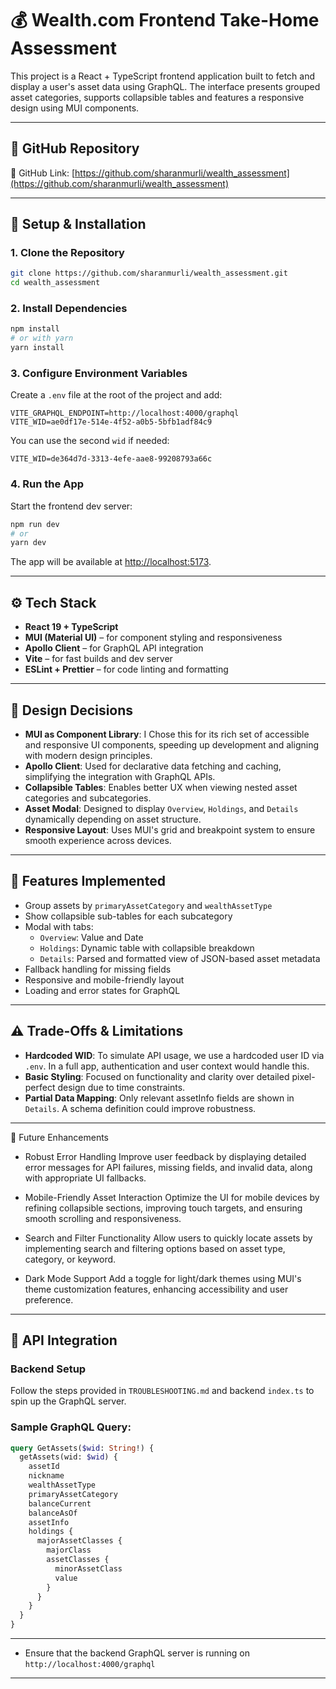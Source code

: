 # 💰 Wealth.com Frontend Take-Home Assessment

This project is a React + TypeScript frontend application built to fetch and display a user's asset data using GraphQL. The interface presents grouped asset categories, supports collapsible tables and features a responsive design using MUI components.

---

## 📎 GitHub Repository

🔗 GitHub Link: [https://github.com/sharanmurli/wealth_assessment](https://github.com/sharanmurli/wealth_assessment)  


---

## 🚀 Setup & Installation

### 1. Clone the Repository

```bash
git clone https://github.com/sharanmurli/wealth_assessment.git
cd wealth_assessment
```

### 2. Install Dependencies

```bash
npm install
# or with yarn
yarn install

```


### 3. Configure Environment Variables

Create a `.env` file at the root of the project and add:

```
VITE_GRAPHQL_ENDPOINT=http://localhost:4000/graphql
VITE_WID=ae0df17e-514e-4f52-a0b5-5bfb1adf84c9
```

You can use the second `wid` if needed:
```
VITE_WID=de364d7d-3313-4efe-aae8-99208793a66c
```

### 4. Run the App

Start the frontend dev server:

```bash
npm run dev
# or
yarn dev
```

The app will be available at [http://localhost:5173](http://localhost:5173).

---

## ⚙️ Tech Stack

- **React 19 + TypeScript**
- **MUI (Material UI)** – for component styling and responsiveness
- **Apollo Client** – for GraphQL API integration
- **Vite** – for fast builds and dev server
- **ESLint + Prettier** – for code linting and formatting

---

## 🧠 Design Decisions

- **MUI as Component Library**: I Chose this for its rich set of accessible and responsive UI components, speeding up development and aligning with modern design principles.
- **Apollo Client**: Used for declarative data fetching and caching, simplifying the integration with GraphQL APIs.
- **Collapsible Tables**: Enables better UX when viewing nested asset categories and subcategories.
- **Asset Modal**: Designed to display `Overview`, `Holdings`, and `Details` dynamically depending on asset structure.
- **Responsive Layout**: Uses MUI's grid and breakpoint system to ensure smooth experience across devices.

---

## 🧪 Features Implemented

- Group assets by `primaryAssetCategory` and `wealthAssetType`
- Show collapsible sub-tables for each subcategory
- Modal with tabs:
  - `Overview`: Value and Date
  - `Holdings`: Dynamic table with collapsible breakdown
  - `Details`: Parsed and formatted view of JSON-based asset metadata
- Fallback handling for missing fields
- Responsive and mobile-friendly layout
- Loading and error states for GraphQL

---

## ⚠️ Trade-Offs & Limitations

- **Hardcoded WID**: To simulate API usage, we use a hardcoded user ID via `.env`. In a full app, authentication and user context would handle this.
- **Basic Styling**: Focused on functionality and clarity over detailed pixel-perfect design due to time constraints.
- **Partial Data Mapping**: Only relevant assetInfo fields are shown in `Details`. A schema definition could improve robustness.

---

🔧 Future Enhancements
- Robust Error Handling
Improve user feedback by displaying detailed error messages for API failures, missing fields, and invalid data, along with appropriate UI fallbacks.

- Mobile-Friendly Asset Interaction
Optimize the UI for mobile devices by refining collapsible sections, improving touch targets, and ensuring smooth scrolling and responsiveness.

- Search and Filter Functionality
Allow users to quickly locate assets by implementing search and filtering options based on asset type, category, or keyword.

- Dark Mode Support
Add a toggle for light/dark themes using MUI's theme customization features, enhancing accessibility and user preference.

---

## 🔌 API Integration

### Backend Setup

Follow the steps provided in `TROUBLESHOOTING.md` and backend `index.ts` to spin up the GraphQL server.

### Sample GraphQL Query:

```graphql
query GetAssets($wid: String!) {
  getAssets(wid: $wid) {
    assetId
    nickname
    wealthAssetType
    primaryAssetCategory
    balanceCurrent
    balanceAsOf
    assetInfo
    holdings {
      majorAssetClasses {
        majorClass
        assetClasses {
          minorAssetClass
          value
        }
      }
    }
  }
}
```

---



- Ensure that the backend GraphQL server is running on `http://localhost:4000/graphql`


---

